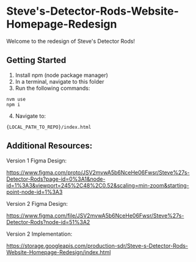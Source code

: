 # Steve's-Detector-Rods-Website-Homepage-Redesign

Welcome to the redesign of Steve's Detector Rods!

## Getting Started

1. Install npm (node package manager)
2. In a terminal, navigate to this folder
3. Run the following commands:

```
nvm use
npm i
```

4. Navigate to:

```
{LOCAL_PATH_TO_REPO}/index.html
```

## Additional Resources:

Version 1 Figma Design:

https://www.figma.com/proto/JSV2mvwA5b6NceHe06Fwsr/Steve%27s-Detector-Rods?page-id=0%3A1&node-id=1%3A3&viewport=245%2C48%2C0.52&scaling=min-zoom&starting-point-node-id=1%3A3

Version 2 Figma Design:

https://www.figma.com/file/JSV2mvwA5b6NceHe06Fwsr/Steve%27s-Detector-Rods?node-id=51%3A2

Version 2 Implementation:

https://storage.googleapis.com/production-sdr/Steve-s-Detector-Rods-Website-Homepage-Redesign/index.html

